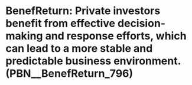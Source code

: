 # BenefReturn: __Private investors benefit from effective decision-making and response efforts, which can lead to a more stable and predictable business environment.__ (PBN__BenefReturn_796)

